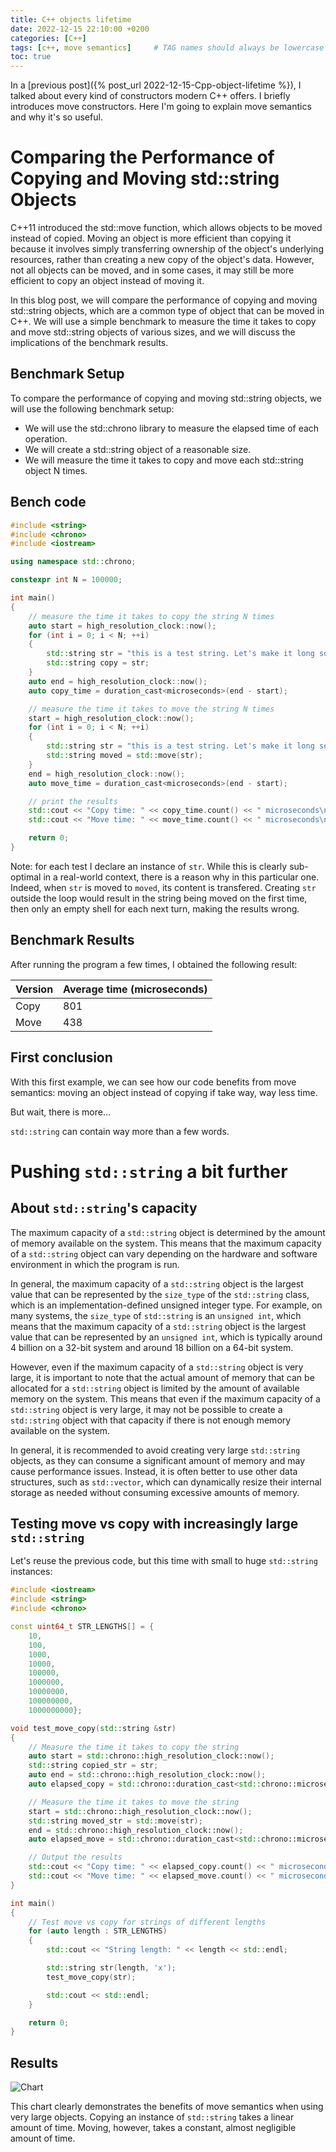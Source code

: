 ```yaml
---
title: C++ objects lifetime
date: 2022-12-15 22:10:00 +0200
categories: [C++]
tags: [c++, move semantics]     # TAG names should always be lowercase
toc: true
---
```


In a [previous post]({% post_url 2022-12-15-Cpp-object-lifetime %}), I talked about every kind of constructors modern C++ offers. I briefly introduces move constructors. Here I'm going to explain move semantics and why it's so useful.

# Comparing the Performance of Copying and Moving std::string Objects
C++11 introduced the std::move function, which allows objects to be moved instead of copied. Moving an object is more efficient than copying it because it involves simply transferring ownership of the object's underlying resources, rather than creating a new copy of the object's data. However, not all objects can be moved, and in some cases, it may still be more efficient to copy an object instead of moving it.

In this blog post, we will compare the performance of copying and moving std::string objects, which are a common type of object that can be moved in C++. We will use a simple benchmark to measure the time it takes to copy and move std::string objects of various sizes, and we will discuss the implications of the benchmark results.

## Benchmark Setup
To compare the performance of copying and moving std::string objects, we will use the following benchmark setup:

- We will use the std::chrono library to measure the elapsed time of each operation.
- We will create a std::string object of a reasonable size.
- We will measure the time it takes to copy and move each std::string object N times.

## Bench code

```c++
#include <string>
#include <chrono>
#include <iostream>

using namespace std::chrono;

constexpr int N = 100000;

int main()
{
    // measure the time it takes to copy the string N times
    auto start = high_resolution_clock::now();
    for (int i = 0; i < N; ++i)
    {
        std::string str = "this is a test string. Let's make it long so the compiler cannot optimize it.";
        std::string copy = str;
    }
    auto end = high_resolution_clock::now();
    auto copy_time = duration_cast<microseconds>(end - start);

    // measure the time it takes to move the string N times
    start = high_resolution_clock::now();
    for (int i = 0; i < N; ++i)
    {
        std::string str = "this is a test string. Let's make it long so the compiler cannot optimize it.";
        std::string moved = std::move(str);
    }
    end = high_resolution_clock::now();
    auto move_time = duration_cast<microseconds>(end - start);

    // print the results
    std::cout << "Copy time: " << copy_time.count() << " microseconds\n";
    std::cout << "Move time: " << move_time.count() << " microseconds\n";

    return 0;
}
```

Note: for each test I declare an instance of `str`. While this is clearly sub-optimal in a real-world context, there is a reason why in this particular one. Indeed, when `str` is moved to `moved`, its content is transfered. Creating `str` outside the loop would result in the string being moved on the first time, then only an empty shell for each next turn, making the results wrong.


## Benchmark Results
After running the program a few times, I obtained the following result:

| Version | Average time (microseconds) |
|-|-|
| Copy | 801 |
| Move | 438 |


## First conclusion

With this first example, we can see how our code benefits from move semantics: moving an object instead of copying if take way, way less time.

But wait, there is more...

`std::string` can contain way more than a few words.

# Pushing `std::string` a bit further
## About `std::string`'s capacity

The maximum capacity of a `std::string` object is determined by the amount of memory available on the system. This means that the maximum capacity of a `std::string` object can vary depending on the hardware and software environment in which the program is run.

In general, the maximum capacity of a `std::string` object is the largest value that can be represented by the `size_type` of the `std::string` class, which is an implementation-defined unsigned integer type. For example, on many systems, the `size_type` of `std::string` is an `unsigned int`, which means that the maximum capacity of a `std::string` object is the largest value that can be represented by an `unsigned int`, which is typically around 4 billion on a 32-bit system and around 18 billion on a 64-bit system.

However, even if the maximum capacity of a `std::string` object is very large, it is important to note that the actual amount of memory that can be allocated for a `std::string` object is limited by the amount of available memory on the system. This means that even if the maximum capacity of a `std::string` object is very large, it may not be possible to create a `std::string` object with that capacity if there is not enough memory available on the system.

In general, it is recommended to avoid creating very large `std::string` objects, as they can consume a significant amount of memory and may cause performance issues. Instead, it is often better to use other data structures, such as `std::vector`, which can dynamically resize their internal storage as needed without consuming excessive amounts of memory.

## Testing move vs copy with increasingly large `std::string`

Let's reuse the previous code, but this time with small to huge `std::string` instances:

```c++
#include <iostream>
#include <string>
#include <chrono>

const uint64_t STR_LENGTHS[] = {
    10,
    100,
    1000,
    10000,
    100000,
    1000000,
    10000000,
    100000000,
    1000000000};

void test_move_copy(std::string &str)
{
    // Measure the time it takes to copy the string
    auto start = std::chrono::high_resolution_clock::now();
    std::string copied_str = str;
    auto end = std::chrono::high_resolution_clock::now();
    auto elapsed_copy = std::chrono::duration_cast<std::chrono::microseconds>(end - start);

    // Measure the time it takes to move the string
    start = std::chrono::high_resolution_clock::now();
    std::string moved_str = std::move(str);
    end = std::chrono::high_resolution_clock::now();
    auto elapsed_move = std::chrono::duration_cast<std::chrono::microseconds>(end - start);

    // Output the results
    std::cout << "Copy time: " << elapsed_copy.count() << " microseconds" << std::endl;
    std::cout << "Move time: " << elapsed_move.count() << " microseconds" << std::endl;
}

int main()
{
    // Test move vs copy for strings of different lengths
    for (auto length : STR_LENGTHS)
    {
        std::cout << "String length: " << length << std::endl;

        std::string str(length, 'x');
        test_move_copy(str);

        std::cout << std::endl;
    }

    return 0;
}
```

## Results
![Chart](/assets/img/posts/2022-12-15-move-semantics/chart.png)

This chart clearly demonstrates the benefits of move semantics when using very large objects. Copying an instance of `std::string` takes a linear amount of time. Moving, however, takes a constant, almost negligible amount of time.